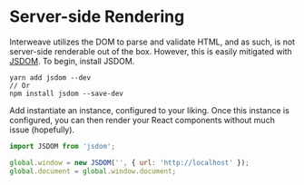 # Server-side Rendering

Interweave utilizes the DOM to parse and validate HTML, and as such, is not server-side renderable
out of the box. However, this is easily mitigated with [JSDOM](https://github.com/tmpvar/jsdom). To
begin, install JSDOM.

```
yarn add jsdom --dev
// Or
npm install jsdom --save-dev
```

Add instantiate an instance, configured to your liking. Once this instance is configured, you can
then render your React components without much issue (hopefully).

```javascript
import JSDOM from 'jsdom';

global.window = new JSDOM('', { url: 'http://localhost' });
global.document = global.window.document;
```
